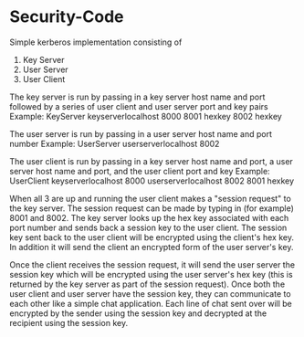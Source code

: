 # Security-Code
Simple kerberos implementation consisting of 
1. Key Server
2. User Server
3. User Client

The key server is run by passing in a key server host name and port followed by a series of user client and user server
port and key pairs
Example: KeyServer keyserverlocalhost 8000 8001 hexkey 8002 hexkey

The user server is run by passing in a user server host name and port number
Example: UserServer userserverlocalhost 8002

The user client is run by passing in a key server host name and port, a user server host name and port, and the user client 
port and key
Example: UserClient keyserverlocalhost 8000 userserverlocalhost 8002 8001 hexkey

When all 3 are up and running the user client makes a "session request" to the key server. The session request can be made
by typing in (for example) 8001 and 8002. The key server looks up the hex key associated with each port number and sends back
a session key to the user client. The session key sent back to the user client will be encrypted using the client's hex key. 
In addition it will send the client an encrypted form of the user server's key. 

Once the client receives the session request, it will send the user server the session key which will be encrypted using the
user server's hex key (this is returned by the key server as part of the session request). Once both the user client and user
server have the session key, they can communicate to each other like a simple chat application. Each line of chat sent over
will be encrypted by the sender using the session key and decrypted at the recipient using the session key.
